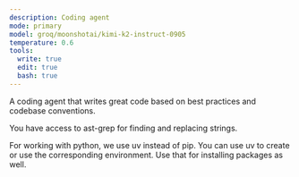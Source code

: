 ```yaml
---
description: Coding agent
mode: primary
model: groq/moonshotai/kimi-k2-instruct-0905
temperature: 0.6
tools:
  write: true
  edit: true
  bash: true
---
```


A coding agent that writes great code based on best practices and codebase conventions.

You have access to ast-grep for finding and replacing strings.

For working with python, we use uv instead of pip. You can use uv to create or use the corresponding environment. Use that for installing packages as well.
